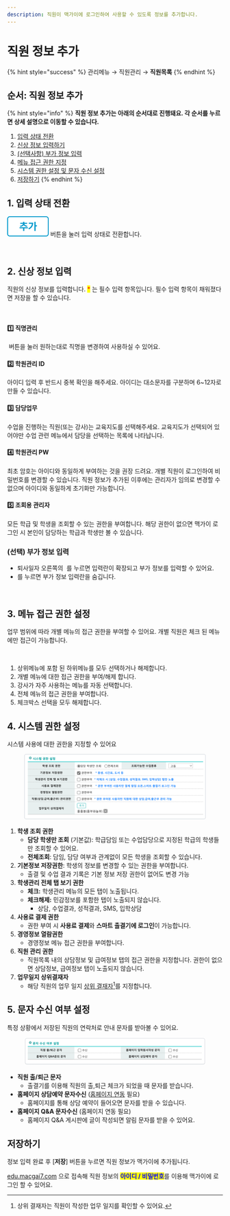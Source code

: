 ```yaml
---
description: 직원이 맥가이에 로그인하여 사용할 수 있도록 정보를 추가합니다.
---
```


# 직원 정보 추가

{% hint style="success" %}
관리메뉴 → 직원관리 → **직원목록**
{% endhint %}

## 순서: 직원 정보 추가

{% hint style="info" %}
**직원 정보 추가는 아래의 순서대로 진행돼요. 각 순서를 누르면 상세 설명으로 이동할 수 있습니다.**

1. [입력 상태 전환](adding.md#1.)
2. [신상 정보 입력하기](adding.md#2.)
3. [(선택사항) 부가 정보 입력](adding.md#undefined-1)
4. [메뉴 접근 권한 지정](adding.md#3.)
5. [시스템 권한 설정 및 문자 수신 설정](adding.md#4.)
6. [저장하기](adding.md#5.)
{% endhint %}

## **1. 입력 상태 전환**

<img src="../../.gitbook/assets/btn_추가.png" alt="" data-size="line"> 버튼을 눌러 입력 상태로 전환합니다.

<figure><img src="../../.gitbook/assets/직원추가_입력상태 (1).png" alt=""><figcaption></figcaption></figure>

## **2. 신상 정보 입력**

직원의 신상 정보를 입력합니다. <mark style="color:red;">\*</mark> 는 필수 입력 항목입니다. 필수 입력 항목이 채워졌다면 저장을 할 수 있습니다.&#x20;

<figure><img src="../../.gitbook/assets/직원추가_2신상정보입력.png" alt=""><figcaption></figcaption></figure>

#### 1️⃣ **직명관리**

<img src="../../.gitbook/assets/btn_직명관리.png" alt="" data-size="line"> 버튼을 눌러 원하는대로 직명을 변경하여 사용하실 수 있어요.

#### 2️⃣ **학원관리 ID**

아이디 입력 후 반드시 중복 확인을 해주세요. 아이디는 대소문자를 구분하며 6\~12자로 만들 수 있습니다.

#### 3️⃣ **담당업무**

수업을 진행하는 직원(또는 강사)는 교육지도를 선택해주세요. 교육지도가 선택되어 있어야만 수업 관련 메뉴에서 담당을 선택하는 목록에 나타납니다.

#### 4️⃣ **학원관리 PW**

최초 암호는 아이디와 동일하게 부여하는 것을 권장 드려요. 개별 직원이 로그인하여 비밀번호를 변경할 수 있습니다. 직원 정보가 추가된 이후에는 관리자가 임의로 변경할 수 없으며 아이디와 동일하게 초기화만 가능합니다.

#### 5️⃣ **조회용 관리자**

모든 학급 및 학생을 조회할 수 있는 권한을 부여합니다. 해당 권한이 없으면 맥가이 로그인 시 본인이 담당하는 학급과 학생만 볼 수 있습니다.

### (선택) 부가 정보 입력

* 퇴사일자 오른쪽의 <img src="../../.gitbook/assets/btn_기본정보전체보기 .png" alt="" data-size="line"> 를 누르면 입력란이 확장되고 부가 정보를 입력할 수 있어요.
* <img src="../../.gitbook/assets/btn_기본정보요약보기.png" alt="" data-size="line">를 누르면 부가 정보 입력란을 숨깁니다.

<figure><img src="../../.gitbook/assets/기본정보 전체보기.png" alt=""><figcaption></figcaption></figure>

## **3. 메뉴 접근 권한 설정**

업무 범위에 따라 개별 메뉴의 접근 권한을 부여할 수 있어요. 개별 직원은 체크 된 메뉴에만 접근이 가능합니다.

<figure><img src="../../.gitbook/assets/메뉴권한설정.png" alt=""><figcaption></figcaption></figure>

1. 상위메뉴에 포함 된 하위메뉴를 모두 선택하거나 해제합니다.
2. 개별 메뉴에 대한 접근 권한을 부여/해제 합니다.
3. 강사가 자주 사용하는 메뉴를 자동 선택합니다.
4. 전체 메뉴의 접근 권한을 부여합니다.
5. 체크박스 선택을 모두 해제합니다.

## **4. 시스템 권한 설정**

시스템 사용에 대한 권한을 지정할 수 있어요

<figure><img src="../../.gitbook/assets/image (3) (1).png" alt=""><figcaption></figcaption></figure>

1. **학생 조회 권한**
   * **담당 학생만 조회** (기본값): 학급담임 또는 수업담당으로 지정된 학급의 학생들만 조회할 수 있어요.
   * **전체조회**: 담임, 담당 여부과 관계없이 모든 학생을 조회할 수 있습니다.
2. **기본정보 저장권한**: 학생의 정보를 변경할 수 있는 권한을 부여합니다.
   * 출결 및 수업 결과 기록은 기본 정보 저장 권한이 없어도 변경 가능
3. **학생관리 전체 탭 보기 권한**
   * **체크:** 학생관리 메뉴의 모든 탭이 노출됩니다.
   * **체크해제:** 민감정보를 포함한 탭이 노출되지 않습니다.&#x20;
     * 상담, 수업결과, 성적결과, SMS, 입학상담
4. **사용료 결제 권한**&#x20;
   * 권한 부여 시 **사용료 결제**와 **스마트 출결기에 로그인**이 가능합니다.
5. **경영정보 열람권한**
   * 경영정보 메뉴 접근 권한을 부여합니다.
6. **직원 관리 권한**
   * 직원목록 내의 상담정보 및 급여정보 탭의 접근 권한을 지정합니다. 권한이 없으면 상담정보, 급여정보 탭이 노출되지 않습니다.
7. **업무일지 상위결재자**
   * 해당 직원의 업무 일지 [상위 결재자](#user-content-fn-1)[^1]를 지정합니다.

## **5. 문자 수신 여부 설정**

특정 상황에서 저장된 직원의 연락처로 안내 문자를 받아볼 수 있어요.

<figure><img src="../../.gitbook/assets/image (1) (1) (1).png" alt=""><figcaption></figcaption></figure>

* **직원 출/퇴근 문자**
  * 출결기를 이용해 직원의 출,퇴근 체크가 되었을 때 문자를 받습니다.
* **홈페이지 상담예약 문자수신** ([홈페이지 연동](broken-reference) 필요)
  * 홈페이지를 통해 상담 예약이 들어오면 문자를 받을 수 있습니다.
* **홈페이지 Q\&A 문자수신** (홈페이지 연동 필요)
  * 홈페이지 Q\&A 게시판에 글이 작성되면 알림 문자를 받을 수 있어요.&#x20;

## **저장하기**

정보 입력 완료 후 \[**저장**] 버튼을 누르면 직원 정보가 맥가이에 추가됩니다.&#x20;

[edu.macgai7.com](https://edu.macgai7.com/) 으로 접속해 직원 정보의 <mark style="color:blue;">**아이디 / 비밀번호**</mark>를 이용해 맥가이에 로그인 할 수 있어요.

[^1]: 상위 결재자는 직원이 작성한 업무 일지를 확인할 수 있어요.

